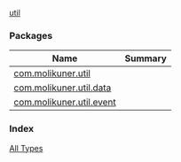[util](./index.md)

### Packages

| Name | Summary |
|---|---|
| [com.molikuner.util](com.molikuner.util/index.md) |  |
| [com.molikuner.util.data](com.molikuner.util.data/index.md) |  |
| [com.molikuner.util.event](com.molikuner.util.event/index.md) |  |

### Index

[All Types](alltypes/index.md)